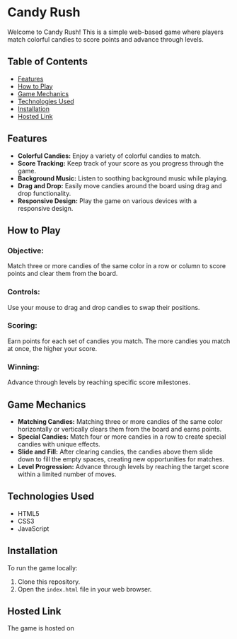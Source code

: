 # Candy Rush

Welcome to Candy Rush! This is a simple web-based game where players match colorful candies to score points and advance through levels.

## Table of Contents

- [Features](#features)
- [How to Play](#how-to-play)
- [Game Mechanics](#game-mechanics)
- [Technologies Used](#technologies-used)
- [Installation](#installation)
- [Hosted Link](#hosted-link)

## Features

- **Colorful Candies:** Enjoy a variety of colorful candies to match.
- **Score Tracking:** Keep track of your score as you progress through the game.
- **Background Music:** Listen to soothing background music while playing.
- **Drag and Drop:** Easily move candies around the board using drag and drop functionality.
- **Responsive Design:** Play the game on various devices with a responsive design.

## How to Play

### Objective:
Match three or more candies of the same color in a row or column to score points and clear them from the board.

### Controls:
Use your mouse to drag and drop candies to swap their positions.

### Scoring:
Earn points for each set of candies you match. The more candies you match at once, the higher your score.

### Winning:
Advance through levels by reaching specific score milestones.

## Game Mechanics

- **Matching Candies:** Matching three or more candies of the same color horizontally or vertically clears them from the board and earns points.
- **Special Candies:** Match four or more candies in a row to create special candies with unique effects.
- **Slide and Fill:** After clearing candies, the candies above them slide down to fill the empty spaces, creating new opportunities for matches.
- **Level Progression:** Advance through levels by reaching the target score within a limited number of moves.

## Technologies Used

- HTML5
- CSS3
- JavaScript

## Installation

To run the game locally:

1. Clone this repository.
2. Open the `index.html` file in your web browser.

## Hosted Link

The game is hosted on 
